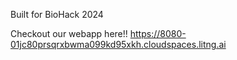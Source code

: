 Built for BioHack 2024

Checkout our webapp here!! https://8080-01jc80prsqrxbwma099kd95xkh.cloudspaces.litng.ai
